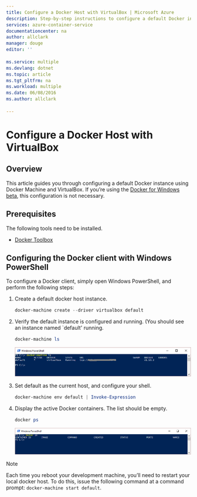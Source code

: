 ```yaml
---
title: Configure a Docker Host with VirtualBox | Microsoft Azure
description: Step-by-step instructions to configure a default Docker instance using Docker Machine and VirtualBox
services: azure-container-service
documentationcenter: na
author: allclark
manager: douge
editor: ''

ms.service: multiple
ms.devlang: dotnet
ms.topic: article
ms.tgt_pltfrm: na
ms.workload: multiple
ms.date: 06/08/2016
ms.author: allclark

---
```

# Configure a Docker Host with VirtualBox
## Overview
This article guides you through configuring a default Docker instance using Docker Machine and VirtualBox. 
If you’re using the [Docker for Windows beta](http://beta.docker.com/), this configuration is not necessary.

## Prerequisites
The following tools need to be installed.

* [Docker Toolbox](https://www.docker.com/products/overview#/docker_toolbox)

## Configuring the Docker client with Windows PowerShell
To configure a Docker client, simply open Windows PowerShell, and perform the following steps:

1. Create a default docker host instance.
   
    ```PowerShell
    docker-machine create --driver virtualbox default
    ```
2. Verify the default instance is configured and running. (You should see an instance named `default' running.
   
    ```PowerShell
    docker-machine ls 
    ```
   
    ![docker-machine ls output][0]
3. Set default as the current host, and configure your shell.
   
    ```PowerShell
    docker-machine env default | Invoke-Expression
    ```
4. Display the active Docker containers. The list should be empty.
   
    ```PowerShell
    docker ps
    ```
   
    ![docker ps output][1]

> [!NOTE]
> Each time you reboot your development machine, you’ll need to restart your local docker host.
> To do this, issue the following command at a command prompt: `docker-machine start default`.
> 
> 

[0]: ./media/vs-azure-tools-docker-setup/docker-machine-ls.png
[1]: ./media/vs-azure-tools-docker-setup/docker-ps.png